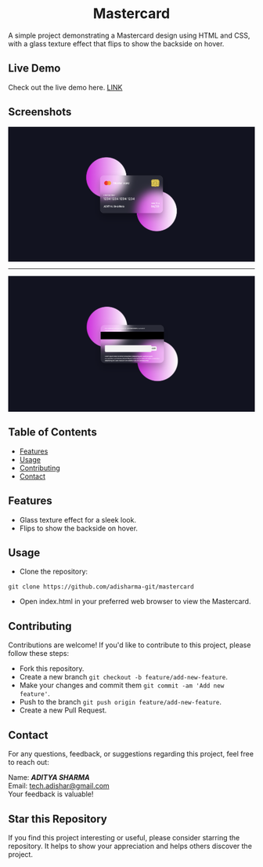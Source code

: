 <h1 align="center">Mastercard</h1>
A simple project demonstrating a Mastercard design using HTML and CSS, with a glass texture effect that flips to show the backside on hover.


## Live Demo
Check out the live demo here. [LINK](https://adisharma-git.github.io/mastercard/)

## Screenshots
<img align="center" src="https://github.com/adisharma-git/mastercard/blob/main/Screenshot1.png"><hr>
<img align="center" src="https://github.com/adisharma-git/mastercard/blob/main/Screenshot2.png">


## Table of Contents
- [Features](#features)
- [Usage](usage)
- [Contributing](#contributing)
- [Contact](#contact)

## Features
- Glass texture effect for a sleek look.
- Flips to show the backside on hover.

## Usage
- Clone the repository:
```
git clone https://github.com/adisharma-git/mastercard
```
- Open index.html in your preferred web browser to view the Mastercard.

## Contributing
Contributions are welcome! If you'd like to contribute to this project, please follow these steps:

- Fork this repository.
- Create a new branch `git checkout -b feature/add-new-feature`.
- Make your changes and commit them `git commit -am 'Add new feature'`.
- Push to the branch `git push origin feature/add-new-feature`.
- Create a new Pull Request.

## Contact
For any questions, feedback, or suggestions regarding this project, feel free to reach out:

Name: ***ADITYA SHARMA*** <br>
Email: tech.adishar@gmail.com <br>
Your feedback is valuable! <br>

## Star this Repository
If you find this project interesting or useful, please consider starring the repository. It helps to show your appreciation and helps others discover the project.

